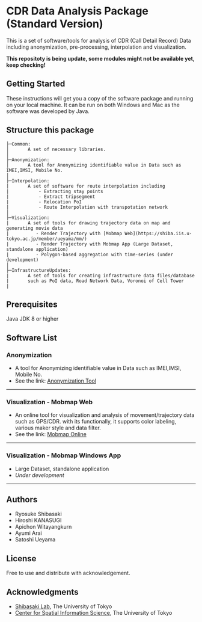 # CDR Data Analysis Package (Standard Version)
This is a set of software/tools for analysis of CDR (Call Detail Record) Data including anonymization, pre-processing, interpolation and visualization. 

**This repositoty is being update, some modules might not be available yet, keep checking!**

## Getting Started

These instructions will get you a copy of the software package and running on your local machine. It can be run on both Windows and Mac as the software was developed by Java.

## Structure this package
```
├─Common:
│       A set of necessary libraries.
│
├─Anonymization:
│       A tool for Anonymizing identifiable value in Data such as IMEI,IMSI, Mobile No.
│
├─Interpolation:
|       A set of software for route interpolation including 
|           - Extracting stay points
|           - Extract tripsegment
|           - Relocation PoI
|           - Route Interpolation with transpotation network
│
├─Visualization:
|       A set of tools for drawing trajectory data on map and generating movie data 
|          - Render Trajectory with [Mobmap Web](https://shiba.iis.u-tokyo.ac.jp/member/ueyama/mm/)
|          - Render Trajectory with Mobmap App (Large Dataset, standalone application)
|          - Polygon-based aggregation with time-series (under development)
│
├─InfrastructureUpdates:
|       A set of tools for creating infrastructure data files/database 
|       such as PoI data, Road Network Data, Voronoi of Cell Tower
|

```

## Prerequisites
Java JDK 8 or higher

## Software List

### Anonymization 
* A tool for Anonymizing identifiable value in Data such as IMEI,IMSI, Mobile No.
* See the link: [Anonymization Tool](/Anonymization)
___
### Visualization - Mobmap Web 
* An online tool for visualization and analysis of movement/trajectory data such as GPS/CDR. with its functionally, it supports color labeling, various maker style and data filter.
* See the link: [Mobmap Online](/Visualization/MobmapWeb)
***
### Visualization - Mobmap Windows App
* Large Dataset, standalone application
* *Under development*
***



## Authors
* Ryosuke Shibasaki
* Hiroshi KANASUGI
* Apichon Witayangkurn
* Ayumi Arai
* Satoshi Ueyama


## License

Free to use and distribute with acknowledgement.

## Acknowledgments

* [Shibasaki Lab](https://shiba.iis.u-tokyo.ac.jp), The University of Tokyo
* [Center for Spatial Information Science](http://www.csis.u-tokyo.ac.jp/en/), The University of Tokyo

